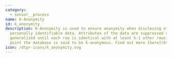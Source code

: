 ```yaml
---
category: 
  - sensor__process
name: K-Anonymity
id: k_anonymity
description: K-Anonymity is used to ensure anonymity when disclosing otherwise
  personally identifiable data. Attributes of the data are suppressed or
  generalized until each row is identical with at least k-1 other rows. At this
  point the database is said to be k-anonymous. Find out more [here](https://en.wikipedia.org/wiki/K-anonymity).
icon: /dtpr-icons/k_anonymity.svg
---
```

